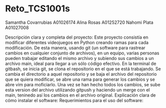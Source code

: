 # Reto_TCS1001s
Samantha Covarrubias A01026174
Alina Rosas A01252720
Nahomi Plata A01027008

Descripción clara y completa del proyecto: 
Este proyecto consistía en modificar diferentes videojuegos en Python creando ramas para cada modificación. De esta manera, usando git (un software para rastrear cambios en cualquier conjunto de archivos), en un equipo, varias personas pueden trabajar editando el mismo archivo y subiendo sus cambios a un archivo main, ideal para llegar a un sólo código efectivo. 
En la terminal de gitbash, se inicia git, se clona el repositorio en el que se está trabajando. Se cambia el directorio a aquel repositorio y se baja el archivo del repositorio que se quiera modificar, se abre una rama para generar los cambios y se abre vim para moficiarlo. Una vez se han hecho todos los cambios, se sube esta version del archivo utilizando gitpush y haciendo un merge con el main, teninedo así los cambios en el archivo original. 
Explicación clara de cómo instalar el software:
Requerimientos para el uso del software:
